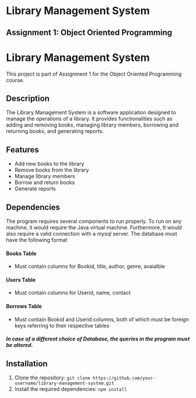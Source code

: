 # Library Management System
## Assignment 1: Object Oriented Programming
# Library Management System

This project is part of Assignment 1 for the Object Oriented Programming course.

## Description

The Library Management System is a software application designed to manage the operations of a library. It provides functionalities such as adding and removing books, managing library members, borrowing and returning books, and generating reports.

## Features

- Add new books to the library
- Remove books from the library
- Manage library members
- Borrow and return books
- Generate reports

## Dependencies
The program requires several components to run properly. To run on any machine, it would require the Java virtual machine. Furthermore, It would also require a valid connection with a mysql server. The database must have the following format
#### Books Table
- Must contain columns for Bookid, title, author, genre, avaialble
#### Users Table
- Must contain columns for Userid, name, contact
#### Borrows Table
- Must contain Bookid and Userid columns, both of which must be foreign keys referring to their respective tables
##### In case of a different choice of Database, the queries in the program must be altered. 

## Installation

1. Clone the repository: `git clone https://github.com/your-username/library-management-system.git`
2. Install the required dependencies: `npm install`



